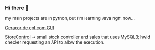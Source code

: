 ### Hi there 👋

my main projects are in python, but i'm learning Java right now...


[Gerador de cpf com GUI ](https://github.com/xDarksec1/geradorGUI)

[StoreControl](https://github.com/xDarksec1/StoreControl) -> small stock controller and sales that uses MySQL3; hwid checker requesting an API to allow the execution.
